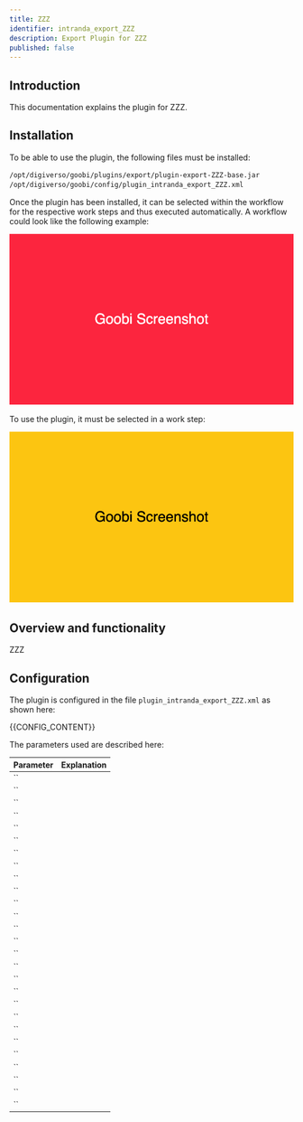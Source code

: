 ```yaml
---
title: ZZZ
identifier: intranda_export_ZZZ
description: Export Plugin for ZZZ
published: false
---
```


## Introduction
This documentation explains the plugin for ZZZ.

## Installation
To be able to use the plugin, the following files must be installed:

```bash
/opt/digiverso/goobi/plugins/export/plugin-export-ZZZ-base.jar
/opt/digiverso/goobi/config/plugin_intranda_export_ZZZ.xml
```

Once the plugin has been installed, it can be selected within the workflow for the respective work steps and thus executed automatically. A workflow could look like the following example:

![Example of a workflow structure](screen1_en.png)

To use the plugin, it must be selected in a work step:

![Configuration of the work step for using the plugin](screen2_en.png)


## Overview and functionality
ZZZ


## Configuration
The plugin is configured in the file `plugin_intranda_export_ZZZ.xml` as shown here:

{{CONFIG_CONTENT}}

The parameters used are described here: 

Parameter               | Explanation
------------------------|------------------------------------
``                      | 
``                      | 
``                      | 
``                      | 
``                      | 
``                      | 
``                      | 
``                      | 
``                      | 
``                      | 
``                      | 
``                      | 
``                      | 
``                      | 
``                      | 
``                      | 
``                      | 
``                      | 
``                      | 
``                      | 
``                      | 
``                      | 
``                      | 
``                      | 
``                      | 
``                      | 
``                      | 
